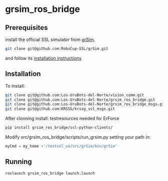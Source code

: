 # grsim_ros_bridge

## Prerequisites

install the official SSL simulator from 
[grSim](https://github.com/RoboCup-SSL/grSim).
```bash
git clone git@github.com:RoboCup-SSL/grSim.git
```
and follow its [installation instructions](https://github.com/RoboCup-SSL/grSim/blob/master/INSTALL.md)


## Installation
To Install:
```bash
git clone git@github.com:Los-UruBots-del-Norte/vision_comm.git
git clone git@github.com:Los-UruBots-del-Norte/grsim_ros_bridge.git
git clone git@github.com:Los-UruBots-del-Norte/grsim_ros_bridge_msgs.git
git clone git@github.com:KRSSG/krssg_ssl_msgs.git
```
After clonning install:
testresources needed for ErForce
```bash
pip install grsim_ros_bridge/ssl-python-clients/
```
 Modify src/grsim_ros_bridge/scripts/run_grsim.py setting your path in: 
 ```python
 myCmd = my_home +'/testssl_ws/src/grSim/bin/grSim'
```


## Running
```bash
roslaunch grsim_ros_bridge launch.launch
```
